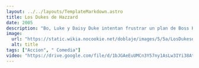 ```yaml
---
layout: ../../layouts/TemplateMarkdown.astro
title: Los Dukes de Hazzard
date: 2005
description: "Bo, Luke y Daisy Duke intentan frustrar un plan de Boss Hogg en el que está involucrado un automóvil de carreras."
image:
  url: "https://static.wikia.nocookie.net/doblaje/images/5/5a/LosDukesdeHazzard.png/revision/latest?cb=20141226193807&path-prefix=es"
  alt: title
tags: ["Accion", " Comedia"]
video: "https://drive.google.com/file/d/1bJGAeEuUMCn3Y57ny1AsLw3IYi38AtsJ/preview"
---
```

